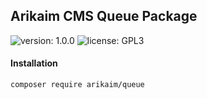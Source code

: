 ## Arikaim CMS Queue Package
![version: 1.0.0](https://img.shields.io/github/release/arikaim/queue.svg)
![license: GPL3](https://img.shields.io/badge/License-GPLv3-blue.svg)


#### Installation

```sh
composer require arikaim/queue
```
